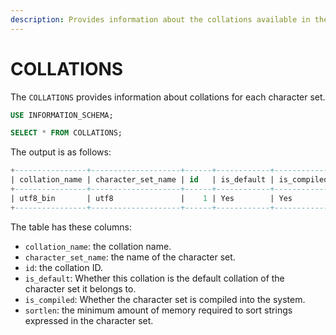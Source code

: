 ```yaml
---
description: Provides information about the collations available in the SQL information schema, including details on how to use and manage them.
---
```


# COLLATIONS

The `COLLATIONS` provides information about collations for each character set.

```sql
USE INFORMATION_SCHEMA;

SELECT * FROM COLLATIONS;
```

The output is as follows:

```sql
+----------------+--------------------+------+------------+-------------+---------+
| collation_name | character_set_name | id   | is_default | is_compiled | sortlen |
+----------------+--------------------+------+------------+-------------+---------+
| utf8_bin       | utf8               |    1 | Yes        | Yes         |       1 |
+----------------+--------------------+------+------------+-------------+---------+
```

The table has these columns:

* `collation_name`: the collation name.
* `character_set_name`: the name of the character set.
* `id`: the collation ID.
* `is_default`: Whether this collation is the default collation of the character set it belongs to.
* `is_compiled`: Whether the character set is compiled into the system.
* `sortlen`:  the minimum amount of memory required to sort strings expressed in the character set.